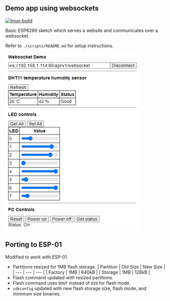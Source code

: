 ## Demo app using websockets
[![linux-build](https://github.com/FiendChain/esp8266-websocket-demo/actions/workflows/linux_build.yml/badge.svg)](https://github.com/FiendChain/esp8266-websocket-demo/actions/workflows/linux_build.yml)

Basic ESP8266 sketch which serves a website and communicates over a websocket.

Refer to ```./scripts/README.md``` for setup instructions.

![alt text](docs/screenshot_v1.png "Screenshot of website")

## Porting to ESP-01
Modified to work with ESP-01.
- Partitions resized for 1MB flash storage.
| Partition | Old Size | New Size |
| --- | --- | --- |
| Factory | 1MB | 640kB |
| Storage | 1MB | 128kB |
- Flash command updated with resized partitions.
- Flash command uses ```DOUT``` instead of ```QIO``` for flash mode.
- ```sdkconfig``` updated with new flash storage size, flash mode, and minimum size binaries.
